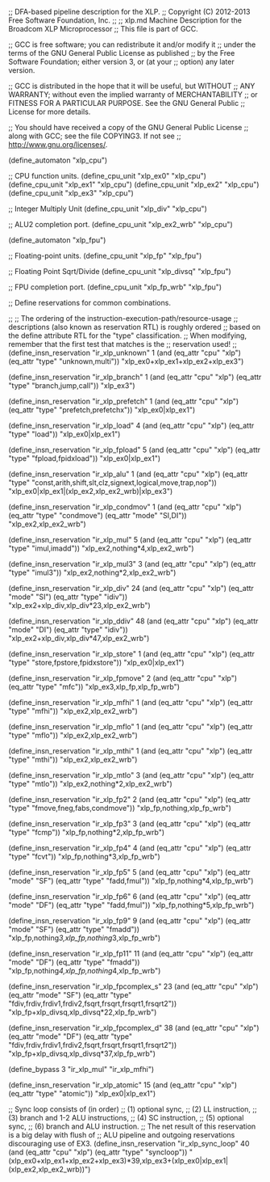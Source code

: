 ;; DFA-based pipeline description for the XLP.
;; Copyright (C) 2012-2013 Free Software Foundation, Inc.
;;
;; xlp.md   Machine Description for the Broadcom XLP Microprocessor
;; This file is part of GCC.

;; GCC is free software; you can redistribute it and/or modify it
;; under the terms of the GNU General Public License as published
;; by the Free Software Foundation; either version 3, or (at your
;; option) any later version.

;; GCC is distributed in the hope that it will be useful, but WITHOUT
;; ANY WARRANTY; without even the implied warranty of MERCHANTABILITY
;; or FITNESS FOR A PARTICULAR PURPOSE.  See the GNU General Public
;; License for more details.

;; You should have received a copy of the GNU General Public License
;; along with GCC; see the file COPYING3.  If not see
;; <http://www.gnu.org/licenses/>.

(define_automaton "xlp_cpu")

;; CPU function units.
(define_cpu_unit "xlp_ex0" "xlp_cpu")
(define_cpu_unit "xlp_ex1" "xlp_cpu")
(define_cpu_unit "xlp_ex2" "xlp_cpu")
(define_cpu_unit "xlp_ex3" "xlp_cpu")

;; Integer Multiply Unit
(define_cpu_unit "xlp_div" "xlp_cpu")

;; ALU2 completion port.
(define_cpu_unit "xlp_ex2_wrb" "xlp_cpu")

(define_automaton "xlp_fpu")

;; Floating-point units.
(define_cpu_unit "xlp_fp" "xlp_fpu")

;; Floating Point Sqrt/Divide
(define_cpu_unit "xlp_divsq" "xlp_fpu")

;; FPU completion port.
(define_cpu_unit "xlp_fp_wrb" "xlp_fpu")

;; Define reservations for common combinations.

;;
;; The ordering of the instruction-execution-path/resource-usage
;; descriptions (also known as reservation RTL) is roughly ordered
;; based on the define attribute RTL for the "type" classification.
;; When modifying, remember that the first test that matches is the
;; reservation used!
;;
(define_insn_reservation "ir_xlp_unknown" 1
  (and (eq_attr "cpu" "xlp")
       (eq_attr "type" "unknown,multi"))
  "xlp_ex0+xlp_ex1+xlp_ex2+xlp_ex3")

(define_insn_reservation "ir_xlp_branch" 1
  (and (eq_attr "cpu" "xlp")
       (eq_attr "type" "branch,jump,call"))
  "xlp_ex3")

(define_insn_reservation "ir_xlp_prefetch" 1
  (and (eq_attr "cpu" "xlp")
       (eq_attr "type" "prefetch,prefetchx"))
  "xlp_ex0|xlp_ex1")

(define_insn_reservation "ir_xlp_load" 4
  (and (eq_attr "cpu" "xlp")
       (eq_attr "type" "load"))
  "xlp_ex0|xlp_ex1")

(define_insn_reservation "ir_xlp_fpload" 5
  (and (eq_attr "cpu" "xlp")
       (eq_attr "type" "fpload,fpidxload"))
  "xlp_ex0|xlp_ex1")

(define_insn_reservation "ir_xlp_alu" 1
  (and (eq_attr "cpu" "xlp")
       (eq_attr "type" "const,arith,shift,slt,clz,signext,logical,move,trap,nop"))
  "xlp_ex0|xlp_ex1|(xlp_ex2,xlp_ex2_wrb)|xlp_ex3")

(define_insn_reservation "ir_xlp_condmov" 1
  (and (eq_attr "cpu" "xlp")
       (eq_attr "type" "condmove")
       (eq_attr "mode" "SI,DI"))
  "xlp_ex2,xlp_ex2_wrb")

(define_insn_reservation "ir_xlp_mul" 5
  (and (eq_attr "cpu" "xlp")
       (eq_attr "type" "imul,imadd"))
  "xlp_ex2,nothing*4,xlp_ex2_wrb")

(define_insn_reservation "ir_xlp_mul3" 3
  (and (eq_attr "cpu" "xlp")
       (eq_attr "type" "imul3"))
  "xlp_ex2,nothing*2,xlp_ex2_wrb")

(define_insn_reservation "ir_xlp_div" 24
  (and (eq_attr "cpu" "xlp")
       (eq_attr "mode" "SI")
       (eq_attr "type" "idiv"))
  "xlp_ex2+xlp_div,xlp_div*23,xlp_ex2_wrb")

(define_insn_reservation "ir_xlp_ddiv" 48
  (and (eq_attr "cpu" "xlp")
       (eq_attr "mode" "DI")
       (eq_attr "type" "idiv"))
  "xlp_ex2+xlp_div,xlp_div*47,xlp_ex2_wrb")

(define_insn_reservation "ir_xlp_store" 1
  (and (eq_attr "cpu" "xlp")
       (eq_attr "type" "store,fpstore,fpidxstore"))
  "xlp_ex0|xlp_ex1")

(define_insn_reservation "ir_xlp_fpmove" 2
  (and (eq_attr "cpu" "xlp")
       (eq_attr "type" "mfc"))
 "xlp_ex3,xlp_fp,xlp_fp_wrb")

(define_insn_reservation "ir_xlp_mfhi" 1
  (and (eq_attr "cpu" "xlp")
       (eq_attr "type" "mfhi"))
  "xlp_ex2,xlp_ex2_wrb")

(define_insn_reservation "ir_xlp_mflo" 1
  (and (eq_attr "cpu" "xlp")
       (eq_attr "type" "mflo"))
  "xlp_ex2,xlp_ex2_wrb")

(define_insn_reservation "ir_xlp_mthi" 1
  (and (eq_attr "cpu" "xlp")
       (eq_attr "type" "mthi"))
  "xlp_ex2,xlp_ex2_wrb")

(define_insn_reservation "ir_xlp_mtlo" 3
  (and (eq_attr "cpu" "xlp")
       (eq_attr "type" "mtlo"))
  "xlp_ex2,nothing*2,xlp_ex2_wrb")

(define_insn_reservation "ir_xlp_fp2" 2
  (and (eq_attr "cpu" "xlp")
       (eq_attr "type" "fmove,fneg,fabs,condmove"))
  "xlp_fp,nothing,xlp_fp_wrb")

(define_insn_reservation "ir_xlp_fp3" 3
  (and (eq_attr "cpu" "xlp")
       (eq_attr "type" "fcmp"))
  "xlp_fp,nothing*2,xlp_fp_wrb")

(define_insn_reservation "ir_xlp_fp4" 4
  (and (eq_attr "cpu" "xlp")
       (eq_attr "type" "fcvt"))
  "xlp_fp,nothing*3,xlp_fp_wrb")

(define_insn_reservation "ir_xlp_fp5" 5
  (and (eq_attr "cpu" "xlp")
       (eq_attr "mode" "SF")
       (eq_attr "type" "fadd,fmul"))
  "xlp_fp,nothing*4,xlp_fp_wrb")

(define_insn_reservation "ir_xlp_fp6" 6
  (and (eq_attr "cpu" "xlp")
       (eq_attr "mode" "DF")
       (eq_attr "type" "fadd,fmul"))
  "xlp_fp,nothing*5,xlp_fp_wrb")

(define_insn_reservation "ir_xlp_fp9" 9
  (and (eq_attr "cpu" "xlp")
       (eq_attr "mode" "SF")
       (eq_attr "type" "fmadd"))
  "xlp_fp,nothing*3,xlp_fp,nothing*3,xlp_fp_wrb")

(define_insn_reservation "ir_xlp_fp11" 11
  (and (eq_attr "cpu" "xlp")
       (eq_attr "mode" "DF")
       (eq_attr "type" "fmadd"))
  "xlp_fp,nothing*4,xlp_fp,nothing*4,xlp_fp_wrb")

(define_insn_reservation "ir_xlp_fpcomplex_s" 23
  (and (eq_attr "cpu" "xlp")
       (eq_attr "mode" "SF")
       (eq_attr "type" "fdiv,frdiv,frdiv1,frdiv2,fsqrt,frsqrt,frsqrt1,frsqrt2"))
  "xlp_fp+xlp_divsq,xlp_divsq*22,xlp_fp_wrb")

(define_insn_reservation "ir_xlp_fpcomplex_d" 38
  (and (eq_attr "cpu" "xlp")
       (eq_attr "mode" "DF")
       (eq_attr "type" "fdiv,frdiv,frdiv1,frdiv2,fsqrt,frsqrt,frsqrt1,frsqrt2"))
  "xlp_fp+xlp_divsq,xlp_divsq*37,xlp_fp_wrb")

(define_bypass 3 "ir_xlp_mul" "ir_xlp_mfhi")

(define_insn_reservation "ir_xlp_atomic" 15
  (and (eq_attr "cpu" "xlp")
       (eq_attr "type" "atomic"))
  "xlp_ex0|xlp_ex1")

;; Sync loop consists of (in order)
;; (1) optional sync,
;; (2) LL instruction,
;; (3) branch and 1-2 ALU instructions,
;; (4) SC instruction,
;; (5) optional sync,
;; (6) branch and ALU instruction.
;; The net result of this reservation is a big delay with flush of
;; ALU pipeline and outgoing reservations discouraging use of EX3.
(define_insn_reservation "ir_xlp_sync_loop" 40
  (and (eq_attr "cpu" "xlp")
       (eq_attr "type" "syncloop"))
  "(xlp_ex0+xlp_ex1+xlp_ex2+xlp_ex3)*39,xlp_ex3+(xlp_ex0|xlp_ex1|(xlp_ex2,xlp_ex2_wrb))")
